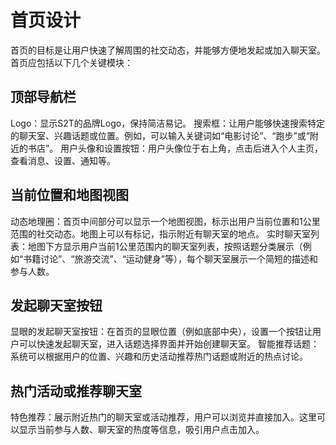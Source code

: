 # 首页设计

首页的目标是让用户快速了解周围的社交动态，并能够方便地发起或加入聊天室。首页应包括以下几个关键模块：

## 顶部导航栏
Logo：显示S2T的品牌Logo，保持简洁易记。
搜索框：让用户能够快速搜索特定的聊天室、兴趣话题或位置。例如，可以输入关键词如“电影讨论”、“跑步”或“附近的书店”。
用户头像和设置按钮：用户头像位于右上角，点击后进入个人主页，查看消息、设置、通知等。

## 当前位置和地图视图
动态地理圈：首页中间部分可以显示一个地图视图，标示出用户当前位置和1公里范围的社交动态。地图上可以有标记，指示附近有聊天室的地点。
实时聊天室列表：地图下方显示用户当前1公里范围内的聊天室列表，按照话题分类展示（例如“书籍讨论”、“旅游交流”、“运动健身”等），每个聊天室展示一个简短的描述和参与人数。

## 发起聊天室按钮
显眼的发起聊天室按钮：在首页的显眼位置（例如底部中央），设置一个按钮让用户可以快速发起聊天室，进入话题选择界面并开始创建聊天室。
智能推荐话题：系统可以根据用户的位置、兴趣和历史活动推荐热门话题或附近的热点讨论。

## 热门活动或推荐聊天室
特色推荐：展示附近热门的聊天室或活动推荐，用户可以浏览并直接加入。这里可以显示当前参与人数、聊天室的热度等信息，吸引用户点击加入。